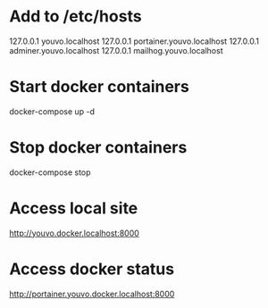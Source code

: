 # Add to /etc/hosts
127.0.0.1	youvo.localhost
127.0.0.1       portainer.youvo.localhost
127.0.0.1       adminer.youvo.localhost
127.0.0.1       mailhog.youvo.localhost

# Start docker containers
docker-compose up -d

# Stop docker containers
docker-compose stop

# Access local site
http://youvo.docker.localhost:8000

# Access docker status
http://portainer.youvo.docker.localhost:8000


